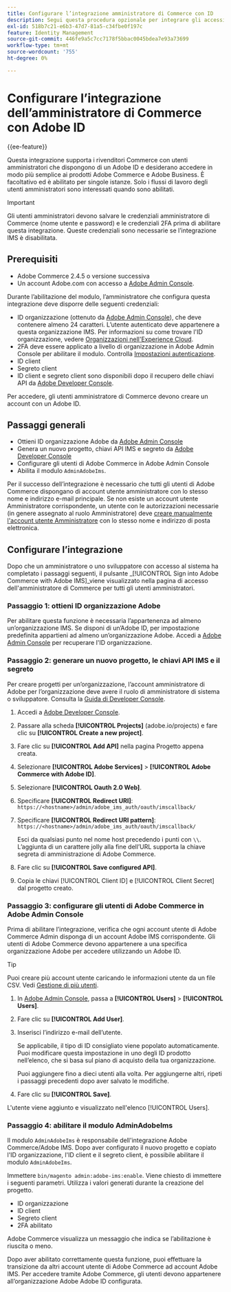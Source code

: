 ```yaml
---
title: Configurare l’integrazione amministratore di Commerce con ID
description: Segui questa procedura opzionale per integrare gli accessi dell’account utente amministratore Adobe Commerce con Adobe ID.
exl-id: 518b7c21-e6b3-47d7-81a5-c34fbe0f197c
feature: Identity Management
source-git-commit: 446fe9a5c7cc7178f5bbac0045bdea7e93a73699
workflow-type: tm+mt
source-wordcount: '755'
ht-degree: 0%

---
```


# Configurare l’integrazione dell’amministratore di Commerce con Adobe ID

{{ee-feature}}

Questa integrazione supporta i rivenditori Commerce con utenti amministratori che dispongono di un Adobe ID e desiderano accedere in modo più semplice ai prodotti Adobe Commerce e Adobe Business. È facoltativo ed è abilitato per singole istanze. Solo i flussi di lavoro degli utenti amministratori sono interessati quando sono abilitati. 

>[!IMPORTANT]
>
>Gli utenti amministratori devono salvare le credenziali amministratore di Commerce (nome utente e password) e le credenziali 2FA prima di abilitare questa integrazione. Queste credenziali sono necessarie se l’integrazione IMS è disabilitata.

## Prerequisiti

* Adobe Commerce 2.4.5 o versione successiva
* Un account Adobe.com con accesso a [Adobe Admin Console](https://adminconsole.adobe.com/).

Durante l’abilitazione del modulo, l’amministratore che configura questa integrazione deve disporre delle seguenti credenziali:

* ID organizzazione (ottenuto da [Adobe Admin Console](https://adminconsole.adobe.com/)), che deve contenere almeno 24 caratteri. L’utente autenticato deve appartenere a questa organizzazione IMS. Per informazioni su come trovare l&#39;ID organizzazione, vedere [Organizzazioni nell&#39;Experience Cloud](https://experienceleague.adobe.com/docs/core-services/interface/administration/organizations.html).
* 2FA deve essere applicato a livello di organizzazione in Adobe Admin Console per abilitare il modulo. Controlla [Impostazioni autenticazione](https://helpx.adobe.com/enterprise/using/authentication-settings.html#two-step-verification).
* ID client
* Segreto client
* ID client e segreto client sono disponibili dopo il recupero delle chiavi API da [Adobe Developer Console](https://developer.adobe.com/developer-console/docs/guides/credentials/).

Per accedere, gli utenti amministratore di Commerce devono creare un account con un Adobe ID.

## Passaggi generali

* Ottieni ID organizzazione Adobe da [Adobe Admin Console](https://adminconsole.adobe.com/)
* Genera un nuovo progetto, chiavi API IMS e segreto da [Adobe Developer Console](https://developer.adobe.com/)
* Configurare gli utenti di Adobe Commerce in Adobe Admin Console
* Abilita il modulo `AdminAdobeIms`.

Per il successo dell’integrazione è necessario che tutti gli utenti di Adobe Commerce dispongano di account utente amministratore con lo stesso nome e indirizzo e-mail principale. Se non esiste un account utente Amministratore corrispondente, un utente con le autorizzazioni necessarie (in genere assegnato al ruolo Amministratore) deve [creare manualmente l&#39;account utente Amministratore](../systems/permissions-users-all.md#create-a-user) con lo stesso nome e indirizzo di posta elettronica.

## Configurare l’integrazione

Dopo che un amministratore o uno sviluppatore con accesso al sistema ha completato i passaggi seguenti, il pulsante _[!UICONTROL Sign into Adobe Commerce with Adobe IMS]_viene visualizzato nella pagina di accesso dell&#39;amministratore di Commerce per tutti gli utenti amministratori.

### Passaggio 1: ottieni ID organizzazione Adobe

Per abilitare questa funzione è necessaria l’appartenenza ad almeno un’organizzazione IMS. Se disponi di un’Adobe ID, per impostazione predefinita appartieni ad almeno un’organizzazione Adobe. Accedi a [Adobe Admin Console](https://adminconsole.adobe.com/) per recuperare l&#39;ID organizzazione.

### Passaggio 2: generare un nuovo progetto, le chiavi API IMS e il segreto

Per creare progetti per un’organizzazione, l’account amministratore di Adobe per l’organizzazione deve avere il ruolo di amministratore di sistema o sviluppatore. Consulta la [Guida di Developer Console](https://developer.adobe.com/developer-console/docs/guides/projects/).

1. Accedi a [Adobe Developer Console](https://developer.adobe.com/).
1. Passare alla scheda **[!UICONTROL Projects]** (adobe.io/projects) e fare clic su **[!UICONTROL Create a new project]**.
1. Fare clic su **[!UICONTROL Add API]** nella pagina Progetto appena creata.
1. Selezionare **[!UICONTROL Adobe Services]** > **[!UICONTROL Adobe Commerce with Adobe ID]**.
1. Selezionare **[!UICONTROL Oauth 2.0 Web]**.
1. Specificare **[!UICONTROL Redirect URI]**: `https://<hostname>/admin/adobe_ims_auth/oauth/imscallback/`
1. Specificare **[!UICONTROL Redirect URI pattern]**: `https://<hostname>/admin/adobe_ims_auth/oauth/imscallback/`

   Esci da qualsiasi punto nel nome host precedendo i punti con `\\`. L’aggiunta di un carattere jolly alla fine dell’URL supporta la chiave segreta di amministrazione di Adobe Commerce.

1. Fare clic su **[!UICONTROL Save configured API]**.
1. Copia le chiavi [!UICONTROL Client ID] e [!UICONTROL Client Secret] dal progetto creato.

### Passaggio 3: configurare gli utenti di Adobe Commerce in Adobe Admin Console

Prima di abilitare l’integrazione, verifica che ogni account utente di Adobe Commerce Admin disponga di un account Adobe IMS corrispondente. Gli utenti di Adobe Commerce devono appartenere a una specifica organizzazione Adobe per accedere utilizzando un Adobe ID.

>[!TIP]
>
>Puoi creare più account utente caricando le informazioni utente da un file CSV. Vedi [Gestione di più utenti](https://helpx.adobe.com/enterprise/using/bulk-upload-users.html).

1. In [Adobe Admin Console](https://helpx.adobe.com/it/enterprise/using/admin-console.html), passa a **[!UICONTROL Users]** > **[!UICONTROL Users]**.

1. Fare clic su **[!UICONTROL Add User]**.

1. Inserisci l’indirizzo e-mail dell’utente.

   Se applicabile, il tipo di ID consigliato viene popolato automaticamente. Puoi modificare questa impostazione in uno degli ID prodotto nell’elenco, che si basa sul piano di acquisto della tua organizzazione.

   Puoi aggiungere fino a dieci utenti alla volta. Per aggiungerne altri, ripeti i passaggi precedenti dopo aver salvato le modifiche.

1. Fare clic su **[!UICONTROL Save]**.

L&#39;utente viene aggiunto e visualizzato nell&#39;elenco [!UICONTROL Users].

### Passaggio 4: abilitare il modulo AdminAdobeIms

Il modulo `AdminAdobeIms` è responsabile dell&#39;integrazione Adobe Commerce/Adobe IMS. Dopo aver configurato il nuovo progetto e copiato l&#39;ID organizzazione, l&#39;ID client e il segreto client, è possibile abilitare il modulo `AdminAdobeIms`.

Immettere `bin/magento admin:adobe-ims:enable`. Viene chiesto di immettere i seguenti parametri. Utilizza i valori generati durante la creazione del progetto.

* ID organizzazione
* ID client
* Segreto client
* 2FA abilitato

Adobe Commerce visualizza un messaggio che indica se l’abilitazione è riuscita o meno.

Dopo aver abilitato correttamente questa funzione, puoi effettuare la transizione da altri account utente di Adobe Commerce ad account Adobe IMS. Per accedere tramite Adobe Commerce, gli utenti devono appartenere all’organizzazione Adobe Adobe ID configurata.
